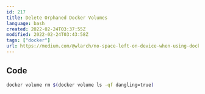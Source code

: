 ```yaml
---
id: 217
title: Delete Orphaned Docker Volumes
language: bash
created: 2022-02-24T03:37:55Z
modified: 2022-02-24T03:43:58Z
tags: ["docker"]
url: https://medium.com/@wlarch/no-space-left-on-device-when-using-docker-compose-why-c4a2c783c6f6
---
```


## Code

```bash
docker volume rm $(docker volume ls -qf dangling=true)
```

<!-- end -->

